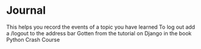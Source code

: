 # Journal
This helps you record the events of a topic you have learned
To log out add a /logout to the address bar
Gotten from the tutorial on Django in the book Python Crash Course
